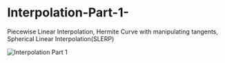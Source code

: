 # Interpolation-Part-1-
Piecewise Linear Interpolation, Hermite Curve with manipulating tangents, Spherical Linear Interpolation(SLERP)

![Interpolation Part 1](https://user-images.githubusercontent.com/65425355/165637984-207969b8-d0ad-4bc8-9801-2a642bc2117d.gif)
